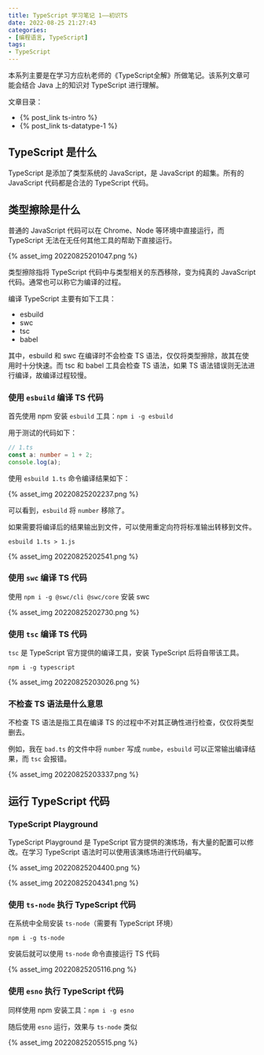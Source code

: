 ```yaml
---
title: TypeScript 学习笔记 1——初识TS
date: 2022-08-25 21:27:43
categories:
- [编程语言, TypeScript]
tags:
- TypeScript
---
```

本系列主要是在学习方应杭老师的《TypeScript全解》所做笔记。该系列文章可能会结合 Java 上的知识对 TypeScript 进行理解。

<!-- more -->
文章目录：

- {% post_link ts-intro %}
- {% post_link ts-datatype-1 %}

## TypeScript 是什么

TypeScript 是添加了类型系统的 JavaScript，是 JavaScript 的超集。所有的 JavaScript 代码都是合法的 TypeScript 代码。

## 类型擦除是什么

普通的 JavaScript 代码可以在 Chrome、Node 等环境中直接运行，而 TypeScript 无法在无任何其他工具的帮助下直接运行。

{% asset_img 20220825201047.png %}

类型擦除指将 TypeScript 代码中与类型相关的东西移除，变为纯真的 JavaScript 代码。通常也可以称它为编译的过程。

编译 TypeScript 主要有如下工具：

- esbuild
- swc
- tsc
- babel

其中，esbuild 和 swc 在编译时不会检查 TS 语法，仅仅将类型擦除，故其在使用时十分快速。而 tsc 和 babel 工具会检查 TS 语法，如果 TS 语法错误则无法进行编译，故编译过程较慢。

### 使用 `esbuild` 编译 TS 代码

首先使用 npm 安装 `esbuild` 工具：`npm i -g esbuild`

用于测试的代码如下：

```ts
// 1.ts
const a: number = 1 + 2;
console.log(a);
```

使用 `esbuild 1.ts` 命令编译结果如下：

{% asset_img 20220825202237.png %}

可以看到，`esbuild` 将 `number` 移除了。

如果需要将编译后的结果输出到文件，可以使用重定向符将标准输出转移到文件。

`esbuild 1.ts > 1.js`

{% asset_img 20220825202541.png %}

### 使用 `swc` 编译 TS 代码

使用 `npm i -g @swc/cli @swc/core` 安装 swc

{% asset_img 20220825202730.png %}

### 使用 `tsc` 编译 TS 代码

`tsc` 是 TypeScript 官方提供的编译工具，安装 TypeScript 后将自带该工具。

`npm i -g typescript`

{% asset_img 20220825203026.png %}

### 不检查 TS 语法是什么意思

不检查 TS 语法是指工具在编译 TS 的过程中不对其正确性进行检查，仅仅将类型删去。

例如，我在 `bad.ts` 的文件中将 `number` 写成 `numbe`，`esbuild` 可以正常输出编译结果，而 `tsc` 会报错。

{% asset_img 20220825203337.png %}

## 运行 TypeScript 代码

### TypeScript Playground

TypeScript Playground 是 TypeScript 官方提供的演练场，有大量的配置可以修改。在学习 TypeScript 语法时可以使用该演练场进行代码编写。

{% asset_img 20220825204400.png %}

{% asset_img 20220825204341.png %}

### 使用 `ts-node` 执行 TypeScript 代码

在系统中全局安装 `ts-node`（需要有 TypeScript 环境）

`npm i -g ts-node`

安装后就可以使用 `ts-node` 命令直接运行 TS 代码

{% asset_img 20220825205116.png %}

### 使用 `esno` 执行 TypeScript 代码

同样使用 npm 安装工具：`npm i -g esno`

随后使用 `esno` 运行，效果与 `ts-node` 类似

{% asset_img 20220825205515.png %}
